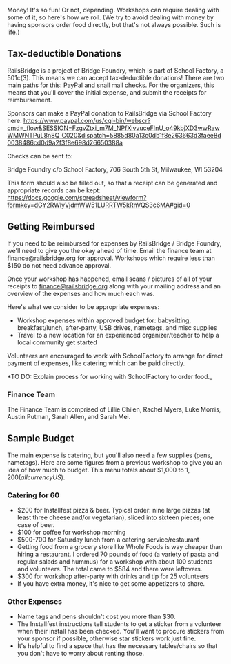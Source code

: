Money! It's so fun! Or not, depending. Workshops can require dealing with some of it, so here's how we roll. (We try to avoid dealing with money by having sponsors order food directly, but that's not always possible. Such is life.)

## Tax-deductible Donations

RailsBridge is a project of Bridge Foundry, which is part of School Factory, a 501c(3). This means we can accept tax-deductible donations! There are two main paths for this: PayPal and snail mail checks. For the organizers, this means that you'll cover the initial expense, and submit the receipts for reimbursement.

Sponsors can make a PayPal donation to RailsBridge via School Factory here:
https://www.paypal.com/us/cgi-bin/webscr?cmd=_flow&SESSION=FzgvZtxi_m7M_NPfXivvuceFInU_o49kbjXD3wwRawWMWNTPuL8n8Q_C020&dispatch=5885d80a13c0db1f8e263663d3faee8d0038486cd0d9a2f3f8e698d26650388a

Checks can be sent to:
  
Bridge Foundry c/o School Factory,
706 South 5th St, 
Milwaukee, WI 53204

This form should also be filled out, so that a receipt can be generated and appropriate records can be kept:
https://docs.google.com/spreadsheet/viewform?formkey=dGY2RWlyVjdmWW51LURRTW5kRnVQS3c6MA#gid=0

## Getting Reimbursed

If you need to be reimbursed for expenses by RailsBridge / Bridge Foundry, we'll need to give you the okay ahead of time. Email the finance team at finance@railsbridge.org for approval. Workshops which require less than $150 do not need advance approval. 

Once your workshop has happened, email scans / pictures of all of your receipts to finance@railsbridge.org along with your mailing address and an overview of the expenses and how much each was.

Here's what we consider to be appropriate expenses:
* Workshop expenses within approved budget for: babysitting, breakfast/lunch, after-party, USB drives, nametags, and misc supplies
* Travel to a new location for an experienced organizer/teacher to help a local community get started

Volunteers are encouraged to work with SchoolFactory to arrange for direct payment of expenses, like catering which can be paid directly.

*TO DO: Explain process for working with SchoolFactory to order food._

### Finance Team

The Finance Team is comprised of Lillie Chilen, Rachel Myers, Luke Morris, Austin Putman, Sarah Allen, and Sarah Mei.

## Sample Budget 

The main expense is catering, but you'll also need a few supplies (pens, nametags). Here are some figures from a previous workshop to give you an idea of how much to budget. This menu totals about $1,000 to $1,200 (all currency US$).

### Catering for 60
* $200 for Installfest pizza & beer. Typical order: nine large pizzas (at least three cheese and/or vegetarian), sliced into sixteen pieces; one case of beer.
* $100 for coffee for workshop morning
* $500-700 for Saturday lunch from a catering service/restaurant
 * Getting food from a grocery store like Whole Foods is way cheaper than hiring a restaurant. I ordered 70 pounds of food (a variety of pasta and regular salads and hummus) for a workshop with about 100 students and volunteers. The total came to $584 and there were leftovers.
* $300 for workshop after-party with drinks and tip for 25 volunteers
 * If you have extra money, it's nice to get some appetizers to share.

### Other Expenses
* Name tags and pens shouldn't cost you more than $30.
* The Installfest instructions tell students to get a sticker from a volunteer when their install has been checked. You'll want to procure stickers from your sponsor if possible, otherwise star stickers work just fine.
* It's helpful to find a space that has the necessary tables/chairs so that you don't have to worry about renting those. 